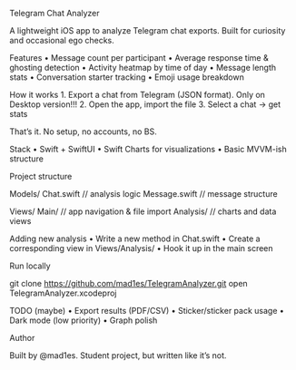 Telegram Chat Analyzer

A lightweight iOS app to analyze Telegram chat exports. Built for curiosity and occasional ego checks.

Features
	•	Message count per participant
	•	Average response time & ghosting detection
	•	Activity heatmap by time of day
	•	Message length stats
	•	Conversation starter tracking
	•	Emoji usage breakdown

How it works
	1.	Export a chat from Telegram (JSON format). Only on Desktop version!!!
	2.	Open the app, import the file
	3.	Select a chat → get stats

That’s it. No setup, no accounts, no BS.

Stack
	•	Swift + SwiftUI
	•	Swift Charts for visualizations
	•	Basic MVVM-ish structure

Project structure

Models/
  Chat.swift         // analysis logic
  Message.swift      // message structure

Views/
  Main/              // app navigation & file import
  Analysis/          // charts and data views

Adding new analysis
	•	Write a new method in Chat.swift
	•	Create a corresponding view in Views/Analysis/
	•	Hook it up in the main screen

Run locally

git clone https://github.com/mad1es/TelegramAnalyzer.git
open TelegramAnalyzer.xcodeproj

TODO (maybe)
	•	Export results (PDF/CSV)
	•	Sticker/sticker pack usage
	•	Dark mode (low priority)
	•	Graph polish

Author

Built by @mad1es.
Student project, but written like it’s not.
